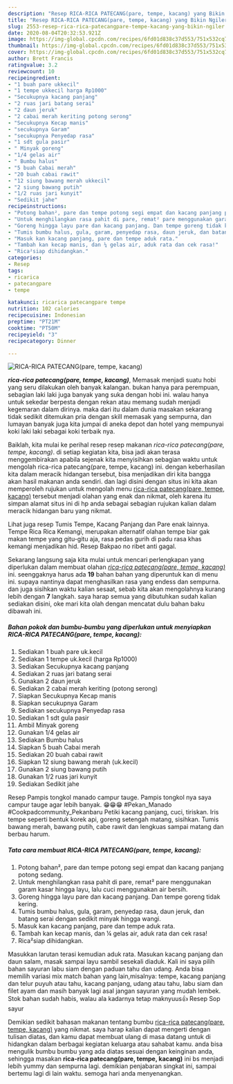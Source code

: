 ```yaml
---
description: "Resep RICA-RICA PATECANG(pare, tempe, kacang) yang Bikin Ngiler"
title: "Resep RICA-RICA PATECANG(pare, tempe, kacang) yang Bikin Ngiler"
slug: 2553-resep-rica-rica-patecangpare-tempe-kacang-yang-bikin-ngiler
date: 2020-08-04T20:32:53.921Z
image: https://img-global.cpcdn.com/recipes/6fd01d838c37d553/751x532cq70/rica-rica-patecangpare-tempe-kacang-foto-resep-utama.jpg
thumbnail: https://img-global.cpcdn.com/recipes/6fd01d838c37d553/751x532cq70/rica-rica-patecangpare-tempe-kacang-foto-resep-utama.jpg
cover: https://img-global.cpcdn.com/recipes/6fd01d838c37d553/751x532cq70/rica-rica-patecangpare-tempe-kacang-foto-resep-utama.jpg
author: Brett Francis
ratingvalue: 3.2
reviewcount: 10
recipeingredient:
- "1 buah pare ukkecil"
- "1 tempe ukkecil harga Rp1000"
- "Secukupnya kacang panjang"
- "2 ruas jari batang serai"
- "2 daun jeruk"
- "2 cabai merah keriting potong serong"
- "Secukupnya Kecap manis"
- "secukupnya Garam"
- "secukupnya Penyedap rasa"
- "1 sdt gula pasir"
- " Minyak goreng"
- "1/4 gelas air"
- " Bumbu halus"
- "5 buah Cabai merah"
- "20 buah cabai rawit"
- "12 siung bawang merah ukkecil"
- "2 siung bawang putih"
- "1/2 ruas jari kunyit"
- "Sedikit jahe"
recipeinstructions:
- "Potong bahan², pare dan tempe potong segi empat dan kacang panjang potong sedang."
- "Untuk menghilangkan rasa pahit di pare, remat² pare menggunakan garam kasar hingga layu, lalu cuci menggunakan air bersih."
- "Goreng hingga layu pare dan kacang panjang. Dan tempe goreng tidak kering."
- "Tumis bumbu halus, gula, garam, penyedap rasa, daun jeruk, dan batang serai dengan sedikit minyak hingga wangi."
- "Masuk kan kacang panjang, pare dan tempe aduk rata."
- "Tambah kan kecap manis, dan ¼ gelas air, aduk rata dan cek rasa!"
- "Rica²siap dihidangkan."
categories:
- Resep
tags:
- ricarica
- patecangpare
- tempe

katakunci: ricarica patecangpare tempe 
nutrition: 102 calories
recipecuisine: Indonesian
preptime: "PT21M"
cooktime: "PT50M"
recipeyield: "3"
recipecategory: Dinner

---
```



![RICA-RICA PATECANG(pare, tempe, kacang)](https://img-global.cpcdn.com/recipes/6fd01d838c37d553/751x532cq70/rica-rica-patecangpare-tempe-kacang-foto-resep-utama.jpg)

<b><i>rica-rica patecang(pare, tempe, kacang)</i></b>, Memasak menjadi suatu hobi yang seru dilakukan oleh banyak kalangan. bukan hanya para perempuan, sebagian laki laki juga banyak yang suka dengan hobi ini. walau hanya untuk sekedar berpesta dengan rekan atau memang sudah menjadi kegemaran dalam dirinya. maka dari itu dalam dunia masakan sekarang tidak sedikit ditemukan pria dengan skill memasak yang sempurna, dan lumayan banyak juga kita jumpai di aneka depot dan hotel yang mempunyai koki laki laki sebagai koki terbaik nya.

Baiklah, kita mulai ke perihal resep resep makanan <i>rica-rica patecang(pare, tempe, kacang)</i>. di setiap kegiatan kita, bisa jadi akan terasa menggembirakan apabila sejenak kita menyisihkan sebagian waktu untuk mengolah rica-rica patecang(pare, tempe, kacang) ini. dengan keberhasilan kita dalam meracik hidangan tersebut, bisa menjadikan diri kita bangga akan hasil makanan anda sendiri. dan lagi disini dengan situs ini kita akan memperoleh rujukan untuk mengolah menu <u>rica-rica patecang(pare, tempe, kacang)</u> tersebut menjadi olahan yang enak dan nikmat, oleh karena itu simpan alamat situs ini di hp anda sebagai sebagian rujukan kalian dalam meracik hidangan baru yang nikmat.

Lihat juga resep Tumis Tempe, Kacang Panjang dan Pare enak lainnya. Tempe Rica Rica Kemangi, merupakan alternatif olahan tempe biar gak makan tempe yang gitu-gitu aja, rasa pedas gurih di padu rasa khas kemangi menjadikan hid. Resep Bakpao no ribet anti gagal.


Sekarang langsung saja kita mulai untuk mencari perlengkapan yang diperlukan dalam membuat olahan <u><i>rica-rica patecang(pare, tempe, kacang)</i></u> ini. seenggaknya harus ada <b>19</b> bahan bahan yang diperuntuk kan di menu ini. supaya nantinya dapat menghasilkan rasa yang endess dan sempurna. dan juga sisihkan waktu kalian sesaat, sebab kita akan mengolahnya kurang lebih dengan <b>7</b> langkah. saya harap semua yang dibutuhkan sudah kalian sediakan disini, oke mari kita olah dengan mencatat dulu bahan baku dibawah ini.

<!--inarticleads1-->

##### Bahan pokok dan bumbu-bumbu yang diperlukan untuk menyiapkan RICA-RICA PATECANG(pare, tempe, kacang):

1. Sediakan 1 buah pare uk.kecil
1. Sediakan 1 tempe uk.kecil (harga Rp1000)
1. Sediakan Secukupnya kacang panjang
1. Sediakan 2 ruas jari batang serai
1. Gunakan 2 daun jeruk
1. Sediakan 2 cabai merah keriting (potong serong)
1. Siapkan Secukupnya Kecap manis
1. Siapkan secukupnya Garam
1. Sediakan secukupnya Penyedap rasa
1. Sediakan 1 sdt gula pasir
1. Ambil  Minyak goreng
1. Gunakan 1/4 gelas air
1. Sediakan  Bumbu halus
1. Siapkan 5 buah Cabai merah
1. Sediakan 20 buah cabai rawit
1. Siapkan 12 siung bawang merah (uk.kecil)
1. Gunakan 2 siung bawang putih
1. Gunakan 1/2 ruas jari kunyit
1. Sediakan Sedikit jahe


Resep Pampis tongkol manado campur tauge. Pampis tongkol nya saya campur tauge agar lebih banyak. 😁😁😁 #Pekan_Manado #Cookpadcommunity_Pekanbaru Petiki kacang panjang, cuci, tiriskan. Iris tempe seperti bentuk korek api, goreng setengah matang, sisihkan. Tumis bawang merah, bawang putih, cabe rawit dan lengkuas sampai matang dan berbau harum. 

<!--inarticleads2-->

##### Tata cara membuat RICA-RICA PATECANG(pare, tempe, kacang):

1. Potong bahan², pare dan tempe potong segi empat dan kacang panjang potong sedang.
1. Untuk menghilangkan rasa pahit di pare, remat² pare menggunakan garam kasar hingga layu, lalu cuci menggunakan air bersih.
1. Goreng hingga layu pare dan kacang panjang. Dan tempe goreng tidak kering.
1. Tumis bumbu halus, gula, garam, penyedap rasa, daun jeruk, dan batang serai dengan sedikit minyak hingga wangi.
1. Masuk kan kacang panjang, pare dan tempe aduk rata.
1. Tambah kan kecap manis, dan ¼ gelas air, aduk rata dan cek rasa!
1. Rica²siap dihidangkan.


Masukkan larutan terasi kemudian aduk rata. Masukan kacang panjang dan daun salam, masak sampai layu sambil sesekali diaduk. Kali ini saya pilih bahan sayuran labu siam dengan paduan tahu dan udang. Anda bisa memilih variasi mix match bahan yang lain,misalnya: tempe, kacang panjang dan telur puyuh atau tahu, kacang panjang, udang atau tahu, labu siam dan filet ayam dan masih banyak lagi asal jangan sayuran yang mudah lembek. Stok bahan sudah habis, walau ala kadarnya tetap maknyuus👍 Resep Sop sayur 

Demikian sedikit bahasan makanan tentang bumbu <u>rica-rica patecang(pare, tempe, kacang)</u> yang nikmat. saya harap kalian dapat mengerti dengan tulisan diatas, dan kamu dapat membuat ulang di masa datang untuk di hidangkan dalam berbagai kegiatan keluarga atau sahabat kamu. anda bisa mengulik bumbu bumbu yang ada diatas sesuai dengan keinginan anda, sehingga masakan <b>rica-rica patecang(pare, tempe, kacang)</b> ini bs menjadi lebih yummy dan sempurna lagi. demikian penjabaran singkat ini, sampai bertemu lagi di lain waktu. semoga hari anda menyenangkan.
